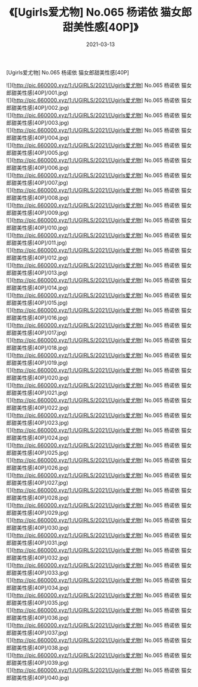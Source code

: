 ﻿---
layout: post
title:  《[Ugirls爱尤物] No.065 杨诺依 猫女郎甜美性感[40P]》
date:   2021-03-13
img: http://pic.660000.xyz/1:/UGIRLS/2021/[Ugirls爱尤物] No.065 杨诺依 猫女郎甜美性感[40P]/000.jpg
categories: [美女, 清纯, 唯美]
---

[Ugirls爱尤物] No.065 杨诺依 猫女郎甜美性感[40P]

  ![](http://pic.660000.xyz/1:/UGIRLS/2021/[Ugirls爱尤物] No.065 杨诺依 猫女郎甜美性感[40P]/001.jpg) <br> ![](http://pic.660000.xyz/1:/UGIRLS/2021/[Ugirls爱尤物] No.065 杨诺依 猫女郎甜美性感[40P]/002.jpg) <br> ![](http://pic.660000.xyz/1:/UGIRLS/2021/[Ugirls爱尤物] No.065 杨诺依 猫女郎甜美性感[40P]/003.jpg) <br> ![](http://pic.660000.xyz/1:/UGIRLS/2021/[Ugirls爱尤物] No.065 杨诺依 猫女郎甜美性感[40P]/004.jpg) <br> ![](http://pic.660000.xyz/1:/UGIRLS/2021/[Ugirls爱尤物] No.065 杨诺依 猫女郎甜美性感[40P]/005.jpg) <br> ![](http://pic.660000.xyz/1:/UGIRLS/2021/[Ugirls爱尤物] No.065 杨诺依 猫女郎甜美性感[40P]/006.jpg) <br> ![](http://pic.660000.xyz/1:/UGIRLS/2021/[Ugirls爱尤物] No.065 杨诺依 猫女郎甜美性感[40P]/007.jpg) <br> ![](http://pic.660000.xyz/1:/UGIRLS/2021/[Ugirls爱尤物] No.065 杨诺依 猫女郎甜美性感[40P]/008.jpg) <br> ![](http://pic.660000.xyz/1:/UGIRLS/2021/[Ugirls爱尤物] No.065 杨诺依 猫女郎甜美性感[40P]/009.jpg) <br> ![](http://pic.660000.xyz/1:/UGIRLS/2021/[Ugirls爱尤物] No.065 杨诺依 猫女郎甜美性感[40P]/010.jpg) <br> ![](http://pic.660000.xyz/1:/UGIRLS/2021/[Ugirls爱尤物] No.065 杨诺依 猫女郎甜美性感[40P]/011.jpg) <br> ![](http://pic.660000.xyz/1:/UGIRLS/2021/[Ugirls爱尤物] No.065 杨诺依 猫女郎甜美性感[40P]/012.jpg) <br> ![](http://pic.660000.xyz/1:/UGIRLS/2021/[Ugirls爱尤物] No.065 杨诺依 猫女郎甜美性感[40P]/013.jpg) <br> ![](http://pic.660000.xyz/1:/UGIRLS/2021/[Ugirls爱尤物] No.065 杨诺依 猫女郎甜美性感[40P]/014.jpg) <br> ![](http://pic.660000.xyz/1:/UGIRLS/2021/[Ugirls爱尤物] No.065 杨诺依 猫女郎甜美性感[40P]/015.jpg) <br> ![](http://pic.660000.xyz/1:/UGIRLS/2021/[Ugirls爱尤物] No.065 杨诺依 猫女郎甜美性感[40P]/016.jpg) <br> ![](http://pic.660000.xyz/1:/UGIRLS/2021/[Ugirls爱尤物] No.065 杨诺依 猫女郎甜美性感[40P]/017.jpg) <br> ![](http://pic.660000.xyz/1:/UGIRLS/2021/[Ugirls爱尤物] No.065 杨诺依 猫女郎甜美性感[40P]/018.jpg) <br> ![](http://pic.660000.xyz/1:/UGIRLS/2021/[Ugirls爱尤物] No.065 杨诺依 猫女郎甜美性感[40P]/019.jpg) <br> ![](http://pic.660000.xyz/1:/UGIRLS/2021/[Ugirls爱尤物] No.065 杨诺依 猫女郎甜美性感[40P]/020.jpg) <br> ![](http://pic.660000.xyz/1:/UGIRLS/2021/[Ugirls爱尤物] No.065 杨诺依 猫女郎甜美性感[40P]/021.jpg) <br> ![](http://pic.660000.xyz/1:/UGIRLS/2021/[Ugirls爱尤物] No.065 杨诺依 猫女郎甜美性感[40P]/022.jpg) <br> ![](http://pic.660000.xyz/1:/UGIRLS/2021/[Ugirls爱尤物] No.065 杨诺依 猫女郎甜美性感[40P]/023.jpg) <br> ![](http://pic.660000.xyz/1:/UGIRLS/2021/[Ugirls爱尤物] No.065 杨诺依 猫女郎甜美性感[40P]/024.jpg) <br> ![](http://pic.660000.xyz/1:/UGIRLS/2021/[Ugirls爱尤物] No.065 杨诺依 猫女郎甜美性感[40P]/025.jpg) <br> ![](http://pic.660000.xyz/1:/UGIRLS/2021/[Ugirls爱尤物] No.065 杨诺依 猫女郎甜美性感[40P]/026.jpg) <br> ![](http://pic.660000.xyz/1:/UGIRLS/2021/[Ugirls爱尤物] No.065 杨诺依 猫女郎甜美性感[40P]/027.jpg) <br> ![](http://pic.660000.xyz/1:/UGIRLS/2021/[Ugirls爱尤物] No.065 杨诺依 猫女郎甜美性感[40P]/028.jpg) <br> ![](http://pic.660000.xyz/1:/UGIRLS/2021/[Ugirls爱尤物] No.065 杨诺依 猫女郎甜美性感[40P]/029.jpg) <br> ![](http://pic.660000.xyz/1:/UGIRLS/2021/[Ugirls爱尤物] No.065 杨诺依 猫女郎甜美性感[40P]/030.jpg) <br> ![](http://pic.660000.xyz/1:/UGIRLS/2021/[Ugirls爱尤物] No.065 杨诺依 猫女郎甜美性感[40P]/031.jpg) <br> ![](http://pic.660000.xyz/1:/UGIRLS/2021/[Ugirls爱尤物] No.065 杨诺依 猫女郎甜美性感[40P]/032.jpg) <br> ![](http://pic.660000.xyz/1:/UGIRLS/2021/[Ugirls爱尤物] No.065 杨诺依 猫女郎甜美性感[40P]/033.jpg) <br> ![](http://pic.660000.xyz/1:/UGIRLS/2021/[Ugirls爱尤物] No.065 杨诺依 猫女郎甜美性感[40P]/034.jpg) <br> ![](http://pic.660000.xyz/1:/UGIRLS/2021/[Ugirls爱尤物] No.065 杨诺依 猫女郎甜美性感[40P]/035.jpg) <br> ![](http://pic.660000.xyz/1:/UGIRLS/2021/[Ugirls爱尤物] No.065 杨诺依 猫女郎甜美性感[40P]/036.jpg) <br> ![](http://pic.660000.xyz/1:/UGIRLS/2021/[Ugirls爱尤物] No.065 杨诺依 猫女郎甜美性感[40P]/037.jpg) <br> ![](http://pic.660000.xyz/1:/UGIRLS/2021/[Ugirls爱尤物] No.065 杨诺依 猫女郎甜美性感[40P]/038.jpg) <br> ![](http://pic.660000.xyz/1:/UGIRLS/2021/[Ugirls爱尤物] No.065 杨诺依 猫女郎甜美性感[40P]/039.jpg) <br> ![](http://pic.660000.xyz/1:/UGIRLS/2021/[Ugirls爱尤物] No.065 杨诺依 猫女郎甜美性感[40P]/040.jpg) <br>
